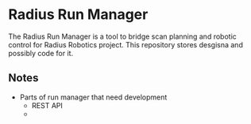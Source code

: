 # Radius Run Manager
The Radius Run Manager is a tool to bridge scan planning and robotic control for Radius Robotics project. This repository stores desgisna and possibly code for it.


## Notes
* Parts of run manager that need development
    * REST API
    * 
